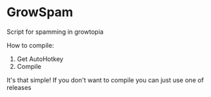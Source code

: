 # GrowSpam
Script for spamming in growtopia

How to compile:
1. Get AutoHotkey
2. Compile

It's that simple!
If you don't want to compile you can just use one of releases
